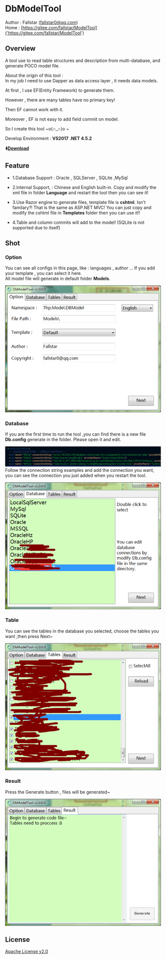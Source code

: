 # DbModelTool
Author : Fallstar (fallstar0@qq.com)   
Home : [https://gitee.com/fallstar/ModelTool]('https://gitee.com/fallstar/ModelTool')

## Overview
A tool use to read table structures and description from multi-database, and generate POCO model file.   

About the origin of this tool :    
In my job I need to use Dapper as data access layer , it needs data models.

At first , I use EF(Entity Framework) to generate them. 

However , there are many tables have no primary key!

Then EF cannot work with it. 

Moreover , EF is not easy to add field commit on model.

So I create this tool ~o(∩_∩)o ~   

Develop Environment : **VS2017** **.NET 4.5.2**   

**:arrow_down:[Download]('https://gitee.com/fallstar/ModelTool/releases')**


## Feature

- 1.Database Support : Oracle , SQLServer , SQLite ,MySql   

- 2.Internal Support, : Chinese and English built-in. Copy and modify the xml file in folder **Language** and restart the tool then you can see it!   

- 3.Use Razor engine to generate files, template file is **cshtml**. Isn't familary?! That is the same as  ASP.NET MVC! You can just copy and modify the cshtml file in **Templates** folder then you can use it!! 

- 4.Table and column commits will add to the model! (SQLite is not supported due to itself)

## Shot
### Option
You can see all configs in this page, like : languages , author ...
If you add your template , you can select it here.   
All model file will generate in default folder **Models**.

   
![Option](./Resources/Shot1.EN.png "Option")

### Database
If you are the first time to run the tool ,you can find there is a new file **Db.config** generate in the folder.
Please open it and edit.

![Database](./Resources/Shot.Db.png "Database")
Follow the connection string examples and add the connection you want, you can see the connection you just added when you restart the tool.      

![Database](./Resources/Shot2.EN.png "Database")

### Table
You can see the tables in the database you selected, choose the tables you want ,then press Next~

![Table](./Resources/Shot3.EN.png "Table")


### Result
Press the Generate button , files will be generated~

![Result](./Resources/Shot4.EN.png "Result")

## License

[Apache License v2.0](/LICENSE "Apache License v2.0")